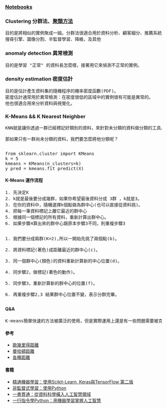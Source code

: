 ### [Notebooks](https://github.com/jumbokh/nknu-class/blob/main/ML/notebooks/Notebooks.md)
### Clustering 分群法、[聚類方法](https://github.com/jumbokh/nknu-class/blob/main/docs/%E8%81%9A%E9%A1%9E%E6%96%B9%E6%B3%95.pdf)
<pre>
目的是將相似的實例聚成一組。分群法很適合用於資料分析、顧客細分、推薦系統、
搜尋引擎、圖像分割、半監督學習、降維，及其他
</pre>
### anomaly detection 異常檢測
<pre>
目的是學習 "正常" 的資料長怎麼樣，接著用它來偵測不正常的實例。
</pre>
### density estimation 密度估計
<pre>
目的是估計產生資料集的隨機程序的機率密度函數(PDF)。
密度估計通常用於異常檢測：在密度很低的區域中的實例很有可能是異常的。
他也很適合用來分析資料與視覺化。
</pre>
### K-Means && K Nearest Neighber
<pre>
KNN就是讓你透過一群已經標記好類別的資料，來針對未分類的資料做分類的工具。

那如果只有一群尚未分類的資料，我們要怎麼將他分類呢？
</pre>
##
<pre>
from sklearn.cluster import KMeans
k = 5
kmeans = KMeans(n_clusters=k)
y_pred = kmeans.fit_predict(X)
</pre>
#### K-Means 運作流程
<pre>
1. 先決定K
2. k就是最後要分成幾群，如果你希望最後資料分成 3群 ，k就是3。
3. 在你的資料中，隨機選擇k個點做為群中心(也可以直接從資料挑)。
4. 把每一筆資料標記上離它最近的群中心
5. 根據同一個標記的所有資料，重新計算出群中心。
6. 如果步驟4算出來的群中心跟原本步驟3不同，則重複步驟3
</pre>
##
<pre>
1. 我們要分成兩群(K=2),所以一開始先挑了兩個點(b)。

2. 將資料標記(著色)成距離最近的群中心(c)。

3. 同一個群中心(顏色)的資料重新計算新的中心位置(d)。

4. 同步驟2，做標記(著色的動作)。

5. 同步驟3，重新計算新的群中心的位置(f)。

6. 再重複步驟2,3 結果群中心位置不變，表示分群完畢。
</pre>
##
#### Q&A
<pre>
K-means簡單快速的方法被廣泛的使用，但是實際運用上還是有一些問題需要被克服。正所謂萬事起頭難，K-means一開始會先要求你提供K，但是k到底要多少才合理？ 
</pre>
#### 參考
* [歐幾里得距離](https://zh.wikipedia.org/wiki/%E6%AC%A7%E5%87%A0%E9%87%8C%E5%BE%97%E8%B7%9D%E7%A6%BB)
* [曼哈頓距離](https://zh.wikipedia.org/wiki/%E6%9B%BC%E5%93%88%E9%A0%93%E8%B7%9D%E9%9B%A2)
* [各種距離](https://www.itread01.com/content/1524567619.html)
#### 書籍
* [精通機器學習：使用Scikit-Learn, Keras與TensorFlow 第二版](https://www.books.com.tw/products/0010854043?gclid=Cj0KCQjws4aKBhDPARIsAIWH0JVf3gBKAAnbDrWncGpqfxvLBrJuyEIOVsyu_7_5-pYcb4uRh7ikXhQaAtvpEALw_wcB)
* [非監督式學習：使用Python](https://www.books.com.tw/products/0010852754?loc=P_br_r0vq68ygz_D_2aabd0_B_2)
* [一書貫通：從資料科學橫入人工智慧領域](https://www.books.com.tw/products/0010806798)
* [一行指令學Python：用機器學習掌握人工智慧](https://www.books.com.tw/products/0010872905?loc=M_0009_001)
